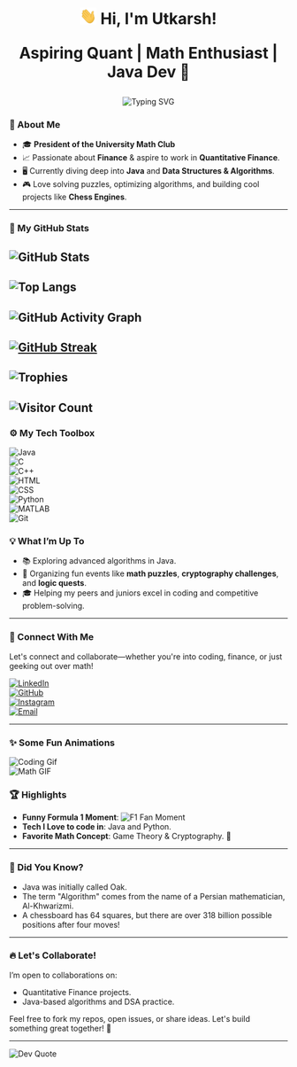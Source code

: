  <h1 align="center">
  <img src="https://raw.githubusercontent.com/ABSphreak/ABSphreak/master/gifs/Hi.gif" width="30px" height="30px" alt="Hi"> Hi, I'm Utkarsh!

Aspiring Quant | Math Enthusiast | Java Dev 🚀 </h1>

<p align="center">
  <img src="https://readme-typing-svg.herokuapp.com?font=Fira+Code&size=22&duration=4000&pause=1000&color=36BCF7&background=FFFFFF00&center=true&vCenter=true&width=700&height=50&lines=Hi+there!+I'm+Utkarsh+Mangal;Aspiring+Quant+%7C+Math+Enthusiast+%7C+Java+Dev" alt="Typing SVG" />
</p>




### 🧮 About Me
- 🎓 **President of the University Math Club**  
- 📈 Passionate about **Finance** & aspire to work in **Quantitative Finance**.  
- 🖥️ Currently diving deep into **Java** and **Data Structures & Algorithms**.  
- 🎮 Love solving puzzles, optimizing algorithms, and building cool projects like **Chess Engines**.  

---
### 🌟 My GitHub Stats  
![GitHub Stats](https://github-readme-stats.vercel.app/api?username=um26&show_icons=true&theme=radical&hide=issues)  
-
![Top Langs](https://github-readme-stats.vercel.app/api/top-langs/?username=um26&layout=compact&langs_count=8&theme=radical)
-
![GitHub Activity Graph](https://github-readme-activity-graph.vercel.app/graph?username=um26&bg_color=0D1117&color=FFFFFF&line=5BCDEC&point=FFFFFF&area=true&hide_border=true)  
-
[![GitHub Streak](https://streak-stats.demolab.com?user=um26&theme=dark)](https://git.io/streak-stats)
-
![Trophies](https://github-profile-trophy.vercel.app/?username=um26&theme=radical)  
-
![Visitor Count](https://komarev.com/ghpvc/?username=um26&color=brightgreen)
---

### ⚙️ My Tech Toolbox  
![Java](https://img.shields.io/badge/Java-ED8B00?style=flat-square&logo=java&logoColor=white)  
![C](https://img.shields.io/badge/C-00599C?style=flat-square&logo=c&logoColor=white)  
![C++](https://img.shields.io/badge/C++-00599C?style=flat-square&logo=c%2B%2B&logoColor=white)  
![HTML](https://img.shields.io/badge/HTML-E34F26?style=flat-square&logo=html5&logoColor=white)  
![CSS](https://img.shields.io/badge/CSS-1572B6?style=flat-square&logo=css3&logoColor=white)  
![Python](https://img.shields.io/badge/Python-3776AB?style=flat-square&logo=python&logoColor=white)  
![MATLAB](https://img.shields.io/badge/MATLAB-0076A8?style=flat-square&logo=mathworks&logoColor=white)  
![Git](https://img.shields.io/badge/Git-F05032?style=flat-square&logo=git&logoColor=white)



### 💡 What I’m Up To  
- 📚 Exploring advanced algorithms in Java.  
- 🧩 Organizing fun events like **math puzzles**, **cryptography challenges**, and **logic quests**.  
- 🎓 Helping my peers and juniors excel in coding and competitive problem-solving.  

---

### 🤝 Connect With Me  
Let's connect and collaborate—whether you're into coding, finance, or just geeking out over math!

[![LinkedIn](https://img.shields.io/badge/LinkedIn-Connect-blue?logo=linkedin)](https://www.linkedin.com/in/utkarsh-mangal2/)  
[![GitHub](https://img.shields.io/badge/GitHub-Follow-black?logo=github)](https://github.com/um26)  
[![Instagram](https://img.shields.io/badge/Instagram-Follow-pink?logo=instagram)](https://www.instagram.com/_utkarsh_mangal/)  
[![Email](https://img.shields.io/badge/Email-Contact-red?logo=gmail)](mailto:ummangal2003@gmail.com)  

---

### ✨ Some Fun Animations  
![Coding Gif](https://media.giphy.com/media/RbDKaczqWovIugyJmW/giphy.gif?cid=790b7611hkqqhzl5cwmsfr63bd4ixu9cuo5zwkrkakomabqi&ep=v1_gifs_search&rid=giphy.gif&ct=g)  
![Math GIF](https://media.giphy.com/media/BmmfETghGOPrW/giphy.gif?cid=790b7611a8y0vt6kke4midnypylyidukt6z7fx01o5grvrw9&ep=v1_gifs_search&rid=giphy.gif&ct=g)


### 🏆 Highlights
- **Funny Formula 1 Moment**:
 ![F1 Fan Moment](https://media.giphy.com/media/TgHQOqCqf9GH6/giphy.gif?cid=790b7611oatogs5x7to4981ll7ivt46lihwri3k89mv98ec9&ep=v1_gifs_search&rid=giphy.gif&ct=g)
- **Tech I Love to code in**: Java and Python.  
- **Favorite Math Concept**: Game Theory & Cryptography. 🔐  
---

### 🧠 Did You Know?  
- Java was initially called Oak.  
- The term "Algorithm" comes from the name of a Persian mathematician, Al-Khwarizmi.  
- A chessboard has 64 squares, but there are over 318 billion possible positions after four moves!

---

### 🔥 Let's Collaborate!
I’m open to collaborations on:
- Quantitative Finance projects.  
- Java-based algorithms and DSA practice. 

Feel free to fork my repos, open issues, or share ideas. Let's build something great together! 🚀

---

![Dev Quote](https://quotes-github-readme.vercel.app/api?type=horizontal&theme=radical)

